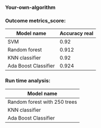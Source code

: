 ### Your-own-algorithm	


### Outcome  metrics_score:

| Model name                   | Accuracy real |
|------------------------------|---------------|
| SVM                          | 0.92          | 
| Random forest                | 0.912         |
| KNN classifier               | 0.92          | 
| Ada Boost Classifier         | 0.924         |

### Run time analysis:

| Model name                   |
|------------------------------|
| Random forest with 250 trees | Training:  0.045 s Prediction:  0.005 s      |
| KNN classifier               | Training:  0.002 s Prediction:  0.004 s      | 
| Ada Boost Classifier         |Training:  0.081 s  Prediction:  0.01 s       |

